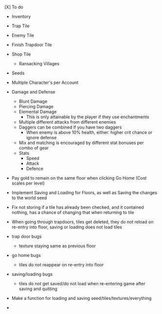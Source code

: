 [X] To do
* Inventory
* Trap Tile
* Enemy Tile
* Finish Trapdoor Tile
* Shop Tile
  * Ransacking Villages
* Seeds
* Multiple Character's per Account
* Damage and Defense
  * Blunt Damage
  * Piercing Damage
  * Elemental Damage
    * This is only attainable by the player if they use enchantments
  * Multiple different attacks from different enemies
  * Daggers can be combined if you have two daggers
    * When enemy is above 10% health, either: higher crit chance or ignore defense
  * Mix and matching is encouraged by different stat bonuses per combo of gear
  * Stats
    * Speed
    * Attack
    * Defence
* Pay gold to remain on the same floor when clicking Go Home (Cost scales per level)

* Implement Saving and Loading for Floors, as well as Saving the changes to the world seed
* Fix not storing if a tile has already been checked, and it contained nothing, has a chance of changing that when returning to tile
* When going through trapdoors, tiles get deleted, they do not reload on re-entry into floor, saving or loading does not load tiles
* trap door bugs
  * texture staying same as previous floor
* go home bugs
  * tiles do not reappear on re-entry into floor
* saving/loading bugs
  * tiles do not get saved/do not load when re-entering game after saving and quitting
  
* Make a function for loading and saving seed/tiles/textures/everything
* 
